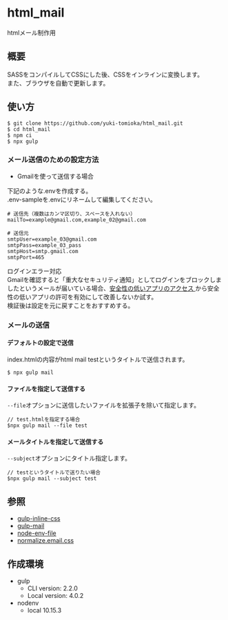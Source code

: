 # html_mail
htmlメール制作用

## 概要
SASSをコンパイルしてCSSにした後、CSSをインラインに変換します。  
また、ブラウザを自動で更新します。

## 使い方
```shell
$ git clone https://github.com/yuki-tomioka/html_mail.git
$ cd html_mail
$ npm ci
$ npx gulp
```

### メール送信のための設定方法

- Gmailを使って送信する場合

下記のような.envを作成する。  
.env-sampleを.envにリネームして編集してください。

```dotenv
# 送信先（複数はカンマ区切り、スペースを入れない）
mailTo=example@gmail.com,example_02@gmail.com

# 送信元
smtpUser=example_03@gmail.com
smtpPass=example_03_pass
smtpHost=smtp.gmail.com
smtpPort=465
```
ログインエラー対応  
Gmailを確認すると「重大なセキュリティ通知」としてログインをブロックしましたというメールが届いている場合、[安全性の低いアプリのアクセス
](https://myaccount.google.com/lesssecureapps?pli=1)から安全性の低いアプリの許可を有効にして改善しないか試す。  
検証後は設定を元に戻すことをおすすめする。

### メールの送信

#### デフォルトの設定で送信

index.htmlの内容がhtml mail testというタイトルで送信されます。

```shell
$ npx gulp mail
```

#### ファイルを指定して送信する

`--file`オプションに送信したいファイルを拡張子を除いて指定します。

```shell
// test.htmlを指定する場合
$npx gulp mail --file test
```

#### メールタイトルを指定して送信する

`--subject`オプションにタイトル指定します。

```shell
// testというタイトルで送りたい場合
$npx gulp mail --subject test
```

## 参照
- [gulp-inline-css](https://www.npmjs.com/package/gulp-inline-css)
- [gulp-mail](https://www.npmjs.com/package/gulp-mail)
- [node-env-file](https://www.npmjs.com/package/node-env-file)
- [normalize.email.css](https://github.com/dudeonthehorse/normalize.email.css)

## 作成環境
- gulp
  - CLI version: 2.2.0
  - Local version: 4.0.2
- nodenv
  - local 10.15.3
